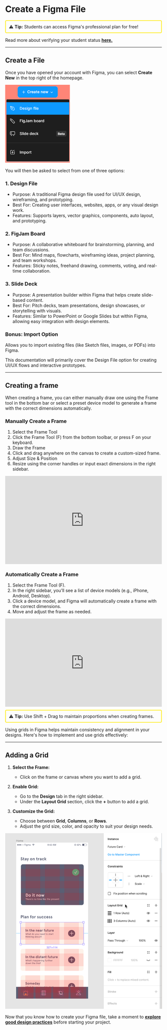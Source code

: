 # Create a Figma File

<div style="border: 2px solid rgb(255, 236, 28); padding: 10px; margin: 10px 0; border-radius: 4px;">
⚠️ <strong>Tip:</strong> Students can access Figma's professional plan for free!
</div>

Read more about verifying your student status **[here.](https://www.figma.com/color-contrast-checker/)**

---

## Create a File

Once you have opened your account with Figma, you can select **Create New** in the top right of the homepage.

![New File Example](images/create_new.png)

You will then be asked to select from one of three options:

### 1. **Design File**

- Purpose: A traditional Figma design file used for UI/UX design, wireframing, and prototyping.
- Best For: Creating user interfaces, websites, apps, or any visual design work.
- Features: Supports layers, vector graphics, components, auto layout, and prototyping.

### 2. **FigJam Board**

- Purpose: A collaborative whiteboard for brainstorming, planning, and team discussions.
- Best For: Mind maps, flowcharts, wireframing ideas, project planning, and team workshops.
- Features: Sticky notes, freehand drawing, comments, voting, and real-time collaboration.

### 3. **Slide Deck**

- Purpose: A presentation builder within Figma that helps create slide-based content.
- Best For: Pitch decks, team presentations, design showcases, or storytelling with visuals.
- Features: Similar to PowerPoint or Google Slides but within Figma, allowing easy integration with design elements.

### **Bonus:** Import Option

Allows you to import existing files (like Sketch files, images, or PDFs) into Figma.

This documentation will primarily cover the Design File option for creating UI/UX flows and interactive prototypes.

---

## Creating a frame

When creating a frame, you can either manually draw one using the Frame tool in the bottom bar or select a preset device model to generate a frame with the correct dimensions automatically.

### Manually Create a Frame

1. Select the Frame Tool
2. Click the Frame Tool (F) from the bottom toolbar, or press F on your keyboard.
3. Draw the Frame
4. Click and drag anywhere on the canvas to create a custom-sized frame.
5. Adjust Size & Position
6. Resize using the corner handles or input exact dimensions in the right sidebar.

<div style="position:relative; width:100%; height:0px; padding-bottom:56.098%"><iframe allow="fullscreen;autoplay" allowfullscreen height="100%" src="https://streamable.com/e/fucydp?autoplay=1" width="100%" style="border:none; width:100%; height:100%; position:absolute; left:0px; top:0px; overflow:hidden;"></iframe></div>

### Automatically Create a Frame

1. Select the Frame Tool (F).
2. In the right sidebar, you’ll see a list of device models (e.g., iPhone, Android, Desktop).
3. Click a device model, and Figma will automatically create a frame with the correct dimensions.
4. Move and adjust the frame as needed.

<div style="position:relative; width:100%; height:0px; padding-bottom:56.098%"><iframe allow="fullscreen;autoplay" allowfullscreen height="100%" src="https://streamable.com/e/knhi2m?autoplay=1" width="100%" style="border:none; width:100%; height:100%; position:absolute; left:0px; top:0px; overflow:hidden;"></iframe></div>

<div style="border: 2px solid rgb(255, 236, 28); padding: 10px; margin: 10px 0; border-radius: 4px;">
⚠️ <strong>Tip:</strong> Use Shift + Drag to maintain proportions when creating frames.
</div>

Using grids in Figma helps maintain consistency and alignment in your designs. Here's how to implement and use grids effectively:

---

## Adding a Grid

1. **Select the Frame:**

   - Click on the frame or canvas where you want to add a grid.

2. **Enable Grid:**

   - Go to the **Design** tab in the right sidebar.
   - Under the **Layout Grid** section, click the **+** button to add a grid.

3. **Customize the Grid:**
   - Choose between **Grid**, **Columns**, or **Rows**.
   - Adjust the grid size, color, and opacity to suit your design needs.

![Grid Example](images/grid%20layout.png)

Now that you know how to create your Figma file, take a moment to **[explore good design practices](good-design-practices.md)** before starting your project.
